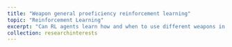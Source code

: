 ```yaml
---
title: "Weapon general proeficiency reinforcement learning"
topic: "Reinforcement Learning"
excerpt: "Can RL agents learn how and when to use different weapons in different environments/obstacles?"
collection: researchinterests
---
```


